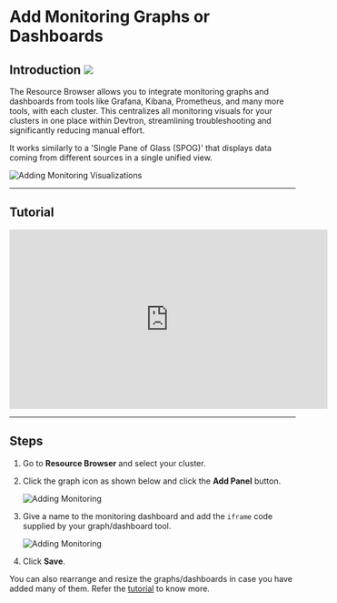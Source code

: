 # Add Monitoring Graphs or Dashboards

## Introduction [![](https://devtron-public-asset.s3.us-east-2.amazonaws.com/images/elements/EnterpriseTag.svg)](https://devtron.ai/pricing)

The Resource Browser allows you to integrate monitoring graphs and dashboards from tools like Grafana, Kibana, Prometheus, and many more tools, with each cluster. This centralizes all monitoring visuals for your clusters in one place within Devtron, streamlining troubleshooting and significantly reducing manual effort.

It works similarly to a 'Single Pane of Glass (SPOG)' that displays data coming from different sources in a single unified view.

![Adding Monitoring Visualizations](https://devtron-public-asset.s3.us-east-2.amazonaws.com/images/kubernetes-resource-browser/monitoring-graphs.gif)

---

## Tutorial

<iframe width="560" height="315" src="https://www.youtube.com/embed/XHfrAsHhTQ0" title="Add Monitoring Graphs or Dashboards" frameborder="0" allowfullscreen></iframe>

---

## Steps

1. Go to **Resource Browser** and select your cluster.

2. Click the graph icon as shown below and click the **Add Panel** button.

    ![Adding Monitoring](https://devtron-public-asset.s3.us-east-2.amazonaws.com/images/kubernetes-resource-browser/add-graph1.jpg)

3. Give a name to the monitoring dashboard and add the `iframe` code supplied by your graph/dashboard tool.

    ![Adding Monitoring](https://devtron-public-asset.s3.us-east-2.amazonaws.com/images/kubernetes-resource-browser/fields-filled.jpg)

4. Click **Save**.

You can also rearrange and resize the graphs/dashboards in case you have added many of them. Refer the [tutorial](#tutorial) to know more.